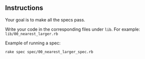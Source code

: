 ## Instructions

Your goal is to make all the specs pass.

Write your code in the corresponding files under `lib`. For example: `lib/00_nearest_larger.rb`

Example of running a spec:

    rake spec spec/00_nearest_larger_spec.rb

